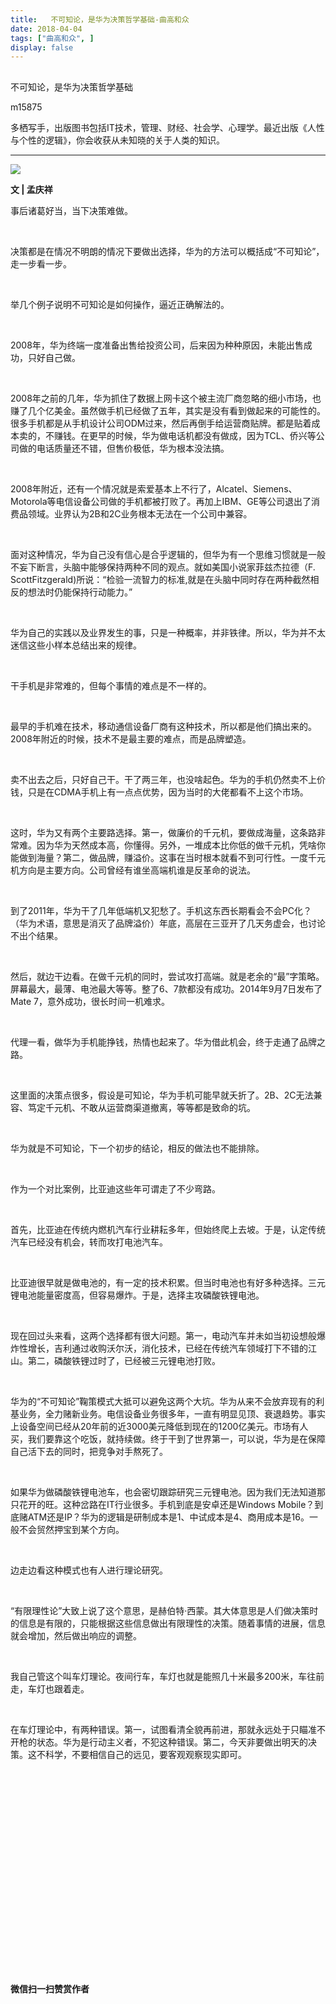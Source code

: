 ```yaml
---
title:   不可知论，是华为决策哲学基础-曲高和众
date: 2018-04-04
tags: ["曲高和众", ]
display: false
---
```



## 



不可知论，是华为决策哲学基础




m15875




多栖写手，出版图书包括IT技术，管理、财经、社会学、心理学。最近出版《人性与个性的逻辑》，你会收获从未知晓的关于人类的知识。


****

<img class="" data-ratio="0.6996805111821086" data-s="300,640" src="https://mmbiz.qpic.cn/mmbiz_jpg/fxGMiaL5Zj1jk8v673C9qNsibL8Q6ldqNjAicYozUmAH2NK2fibZo4HiafOSInZUOuEkbOGBQFGXmSYbMaZ6kBVUAAQ/640?wx_fmt=jpeg" data-type="jpeg" data-w="313" style=""/>

**文 | 孟庆祥**





事后诸葛好当，当下决策难做。

&nbsp;

决策都是在情况不明朗的情况下要做出选择，华为的方法可以概括成“不可知论”，走一步看一步。

&nbsp;

举几个例子说明不可知论是如何操作，逼近正确解法的。

&nbsp;

2008年，华为终端一度准备出售给投资公司，后来因为种种原因，未能出售成功，只好自己做。

&nbsp;

2008年之前的几年，华为抓住了数据上网卡这个被主流厂商忽略的细小市场，也赚了几个亿美金。虽然做手机已经做了五年，其实是没有看到做起来的可能性的。很多手机都是从手机设计公司ODM过来，然后再倒手给运营商贴牌。都是贴着成本卖的，不赚钱。在更早的时候，华为做电话机都没有做成，因为TCL、侨兴等公司做的电话质量还不错，但售价极低，华为根本没法搞。

&nbsp;

2008年附近，还有一个情况就是索爱基本上不行了，Alcatel、Siemens、Motorola等电信设备公司做的手机都被打败了。再加上IBM、GE等公司退出了消费品领域。业界认为2B和2C业务根本无法在一个公司中兼容。

&nbsp;

面对这种情况，华为自己没有信心是合乎逻辑的，但华为有一个思维习惯就是一般不妄下断言，头脑中能够保持两种不同的观点。就如美国小说家菲兹杰拉德（F. ScottFitzgerald)所说：“检验一流智力的标准,就是在头脑中同时存在两种截然相反的想法时仍能保持行动能力。”

&nbsp;

华为自己的实践以及业界发生的事，只是一种概率，并非铁律。所以，华为并不太迷信这些小样本总结出来的规律。

&nbsp;

干手机是非常难的，但每个事情的难点是不一样的。

&nbsp;

最早的手机难在技术，移动通信设备厂商有这种技术，所以都是他们搞出来的。2008年附近的时候，技术不是最主要的难点，而是品牌塑造。

&nbsp;

卖不出去之后，只好自己干。干了两三年，也没啥起色。华为的手机仍然卖不上价钱，只是在CDMA手机上有一点点优势，因为当时的大佬都看不上这个市场。

&nbsp;

这时，华为又有两个主要路选择。第一，做廉价的千元机，要做成海量，这条路非常难。因为华为天然成本高，你懂得。另外，一堆成本比你低的做千元机，凭啥你能做到海量？第二，做品牌，赚溢价。这事在当时根本就看不到可行性。一度千元机方向是主要方向。公司曾经有谁坐高端机谁是反革命的说法。

&nbsp;

到了2011年，华为干了几年低端机又犯愁了。手机这东西长期看会不会PC化？（华为术语，意思是消灭了品牌溢价）年底，高层在三亚开了几天务虚会，也讨论不出个结果。

&nbsp;

然后，就边干边看。在做千元机的同时，尝试攻打高端。就是老余的“最”字策略。屏幕最大，最薄、电池最大等等。整了6、7款都没有成功。2014年9月7日发布了Mate 7，意外成功，很长时间一机难求。

&nbsp;

代理一看，做华为手机能挣钱，热情也起来了。华为借此机会，终于走通了品牌之路。

&nbsp;

这里面的决策点很多，假设是可知论，华为手机可能早就夭折了。2B、2C无法兼容、笃定千元机、不敢从运营商渠道撤离，等等都是致命的坑。

&nbsp;

华为就是不可知论，下一个初步的结论，相反的做法也不能排除。

&nbsp;

作为一个对比案例，比亚迪这些年可谓走了不少弯路。

&nbsp;

首先，比亚迪在传统内燃机汽车行业耕耘多年，但始终爬上去坡。于是，认定传统汽车已经没有机会，转而攻打电池汽车。

&nbsp;

比亚迪很早就是做电池的，有一定的技术积累。但当时电池也有好多种选择。三元锂电池能量密度高，但容易爆炸。于是，选择主攻磷酸铁锂电池。

&nbsp;

现在回过头来看，这两个选择都有很大问题。第一，电动汽车并未如当初设想般爆炸性增长，吉利通过收购沃尔沃，消化技术，已经在传统汽车领域打下不错的江山。第二，磷酸铁锂过时了，已经被三元锂电池打败。

&nbsp;

华为的“不可知论”鞠策模式大抵可以避免这两个大坑。华为从来不会放弃现有的利基业务，全力赌新业务。电信设备业务很多年，一直有明显见顶、衰退趋势。事实上设备空间已经从20年前的近3000美元降低到现在的1200亿美元。市场有人买，我们要靠这个吃饭，就持续做。终于干到了世界第一，可以说，华为是在保障自己活下去的同时，把竞争对手熬死了。

&nbsp;

如果华为做磷酸铁锂电池车，也会密切跟踪研究三元锂电池。因为我们无法知道那只花开的旺。这种岔路在IT行业很多。手机到底是安卓还是Windows Mobile？到底赌ATM还是IP？华为的逻辑是研制成本是1、中试成本是4、商用成本是16。一般不会贸然押宝到某个方向。

&nbsp;

边走边看这种模式也有人进行理论研究。

&nbsp;

“有限理性论”大致上说了这个意思，是赫伯特·西蒙。其大体意思是人们做决策时的信息是有限的，只能根据这些信息做出有限理性的决策。随着事情的进展，信息就会增加，然后做出响应的调整。

&nbsp;

我自己管这个叫车灯理论。夜间行车，车灯也就是能照几十米最多200米，车往前走，车灯也跟着走。

&nbsp;

在车灯理论中，有两种错误。第一，试图看清全貌再前进，那就永远处于只瞄准不开枪的状态。华为是行动主义者，不犯这种错误。第二，今天非要做出明天的决策。这不科学，不要相信自己的远见，要客观观察现实即可。

&nbsp;

&nbsp;

&nbsp;

&nbsp;

&nbsp;

&nbsp;

&nbsp;

&nbsp;

&nbsp;

&nbsp;

&nbsp;




**微信扫一扫赞赏作者**